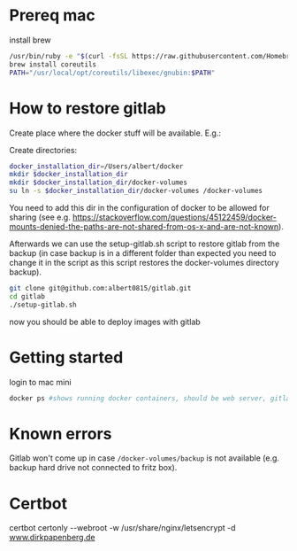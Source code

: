 # Prereq mac
install brew
```bash
/usr/bin/ruby -e "$(curl -fsSL https://raw.githubusercontent.com/Homebrew/install/master/install)"
brew install coreutils
PATH="/usr/local/opt/coreutils/libexec/gnubin:$PATH"
```

# How to restore gitlab

Create place where the docker stuff will be available. E.g.:

Create directories:
```bash
docker_installation_dir=/Users/albert/docker
mkdir $docker_installation_dir
mkdir $docker_installation_dir/docker-volumes
su ln -s $docker_installation_dir/docker-volumes /docker-volumes
```

You need to add this dir in the configuration of docker to be allowed for sharing 
(see e.g. https://stackoverflow.com/questions/45122459/docker-mounts-denied-the-paths-are-not-shared-from-os-x-and-are-not-known).

Afterwards we can use the setup-gitlab.sh script to restore gitlab from the backup (in case backup is in a different folder than expected
you need to change it in the script as this script restores the docker-volumes directory backup).

```bash
git clone git@github.com:albert0815/gitlab.git
cd gitlab
./setup-gitlab.sh
```

now you should be able to deploy images with gitlab

# Getting started
login to mac mini
```bash
docker ps #shows running docker containers, should be web server, gitlab, gitlab-runner, mysql, passbolt
```

# Known errors
Gitlab won't come up in case `/docker-volumes/backup` is not available (e.g. backup hard drive not connected to fritz box).


# Certbot
certbot certonly --webroot -w /usr/share/nginx/letsencrypt -d www.dirkpapenberg.de
